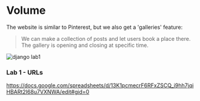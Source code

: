# Volume
 The website is similar to Pinterest, but we also get a 'galleries' feature:
 > We can make a collection of posts and let users book a place there. The gallery is opening and closing at specific time.
 
 
 ![django lab1](https://user-images.githubusercontent.com/90607654/225724584-50167c10-ef2c-486a-b2d5-0e1620f5818b.png)
 
### Lab 1 - URLs
https://docs.google.com/spreadsheets/d/13K1pcmecrF6RFxZSCQ_i9hh7jqiHBARt2I68u7VXNWA/edit#gid=0
